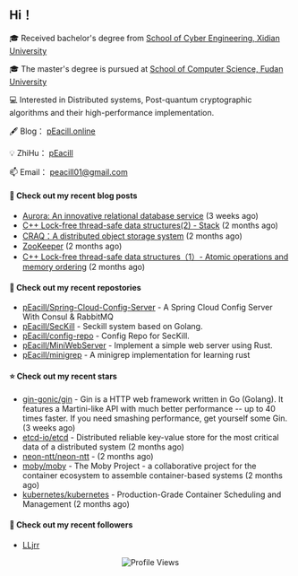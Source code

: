 ## Hi！   

🎓 Received bachelor's degree from [School of Cyber Engineering, Xidian University](https://ce.xidian.edu.cn/)

🎓 The master's degree is pursued at [School of Computer Science, Fudan University](https://cs.fudan.edu.cn/)

💻 Interested in Distributed systems, Post-quantum cryptographic algorithms and their high-performance implementation.

🖋 Blog： [pEacill.online](https://peacill.online/)

💡 ZhiHu： [pEacill](https://www.zhihu.com/people/mimanchi-61-67)

📫 Email： [peacill01@gmail.com](mailto:peacill01@gmail.com)

#### 📜 Check out my recent blog posts

- [Aurora: An innovative relational database service](https://peacill.online/post/24497.html) (3 weeks ago)
- [C&#43;&#43; Lock-free thread-safe data structures(2) - Stack](https://peacill.online/post/54335.html) (2 months ago)
- [CRAQ：A distributed object storage system](https://peacill.online/post/7899.html) (2 months ago)
- [ZooKeeper](https://peacill.online/post/7340.html) (2 months ago)
- [C&#43;&#43; Lock-free thread-safe data structures（1）- Atomic operations and memory ordering](https://peacill.online/post/303.html) (2 months ago)

#### 🌱 Check out my recent repostories

- [pEacill/Spring-Cloud-Config-Server](https://github.com/pEacill/Spring-Cloud-Config-Server) - A Spring Cloud Config Server With Consul &amp; RabbitMQ
- [pEacill/SecKill](https://github.com/pEacill/SecKill) - Seckill system based on Golang.
- [pEacill/config-repo](https://github.com/pEacill/config-repo) - Config Repo for SecKill.
- [pEacill/MiniWebServer](https://github.com/pEacill/MiniWebServer) - Implement a simple web server using Rust.
- [pEacill/minigrep](https://github.com/pEacill/minigrep) - A minigrep implementation for learning rust

#### ⭐ Check out my recent stars

- [gin-gonic/gin](https://github.com/gin-gonic/gin) - Gin is a HTTP web framework written in Go (Golang). It features a Martini-like API with much better performance -- up to 40 times faster. If you need smashing performance, get yourself some Gin. (3 weeks ago)
- [etcd-io/etcd](https://github.com/etcd-io/etcd) - Distributed reliable key-value store for the most critical data of a distributed system (2 months ago)
- [neon-ntt/neon-ntt](https://github.com/neon-ntt/neon-ntt) -  (2 months ago)
- [moby/moby](https://github.com/moby/moby) - The Moby Project - a collaborative project for the container ecosystem to assemble container-based systems (2 months ago)
- [kubernetes/kubernetes](https://github.com/kubernetes/kubernetes) - Production-Grade Container Scheduling and Management (2 months ago)

#### 👯 Check out my recent followers

- [LLjrr](https://github.com/LLjrr)



<p align="center">
  <img src="https://komarev.com/ghpvc/?username=pEacill&color=blue" alt="Profile Views" />
</p>

